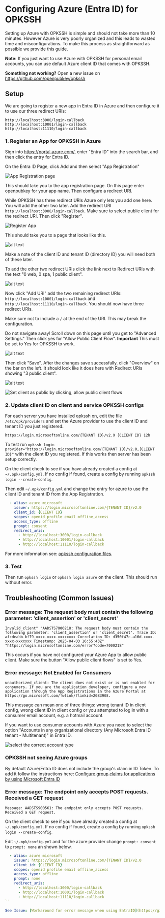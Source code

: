 # Configuring Azure (Entra ID) for OPKSSH

Setting up Azure with OPKSSH is simple and should not take more than 10 minutes.
However Azure is very poorly organized and this leads to wasted time and misconfigurations.
To make this process as straightforward as possible we provide this guide.

**Note:** If you just want to use Azure with OPKSSH for personal email accounts, you can use default Azure client ID that comes with OPKSSH.

**Something not working?** Open a new issue on <https://github.com/openpubkey/opkssh>

## Setup

We are going to register a new app in Entra ID in Azure and then configure it to use our three redirect URIs:

```
http://localhost:3000/login-callback
http://localhost:10001/login-callback
http://localhost:11110/login-callback
```

### 1. Register an App for OPKSSH in Azure

Sign into <https://portal.azure.com/>, enter "Entra ID" into the search bar, and then click the entry for Entra ID.

On the Entra ID Page, click Add and then select "App Registration"

![App Registration page](azure_figs/addapp.png)

This should take you to the app registration page.
On this page enter openpubkey for your app name.
Then configure a redirect URI.

While OPKSSH has three redirect URIs Azure only lets you add one here.
You will add the other two later.
Add the redirect URI `http://localhost:3000/login-callback`.
Make sure to select public client for the redirect URI.
Then click "Register".

![Register App](azure_figs/regapp.png)

This should take you to a page that looks like this.

![alt text](azure_figs/registered.png)

Make a note of the client ID and tenant ID (directory ID) you will need both of these later.

To add the other two redirect URIs click the link next to Redirect URIs with the text "0 web, 0 spa, 1 public client".

![alt text](azure_figs/adduri.png)

Now click "Add URI" add the two remaining redirect URIs: `http://localhost:10001/login-callback` and `http://localhost:11110/login-callback`. You should now have three redirect URIs.

Make sure not to include a `/` at the end of the URI.
This may break the configuration.

Do not navigate away!
Scroll down on this page until you get to "Advanced Settings."
Then click yes for "Allow Public Client Flow".
**Important** This must be set to Yes for OPKSSH to work.

![alt text](azure_figs/allowpublic.png)

Then click "Save".
After the changes save successfully, click "Overview" on the bar on the left.
It should look like it does here with Redirect URIs showing "3 public client".

![alt text](azure_figs/overview.png)

![Set client as public by clicking, allow public client flows](azure_figs/publicclient.png)

### 2. Update client ID on client and service OPKSSH configs

For each server you have installed opkssh on, edit the file `/etc/opk/providers` and set the Azure provider to use the client ID and tenant ID you just registered.

```
https://login.microsoftonline.com/{TENANT ID}/v2.0 {CLIENT ID} 12h
```

To test run `opkssh login --provider="https://login.microsoftonline.com/{TENANT ID}/v2.0,{CLIENT ID}"` with the client ID you registered.
If this works then server has been setup correctly.

On the client check to see if you have already created a config at `~/.opk/config.yml`. If no config if found, create a config by running `opkssh login --create-config`.

Then edit `~/.opk/config.yml` and change the entry for azure to use the client ID and tenant ID from the App Registration.

```yaml
  - alias: azure microsoft
    issuer: https://login.microsoftonline.com/{TENANT ID}/v2.0
    client_id: {CLIENT ID}
    scopes: openid profile email offline_access
    access_type: offline
    prompt: consent
    redirect_uris:
      - http://localhost:3000/login-callback
      - http://localhost:10001/login-callback
      - http://localhost:11110/login-callback
```

For more information see: [opkssh configuration files](https://github.com/openpubkey/opkssh/blob/main/docs/config.md).

### 3. Test

Then run `opkssh login` or `opkssh login azure` on the client.
This should run without error.

## Troubleshooting (Common Issues)

### Error message: The request body must contain the following parameter: 'client_assertion' or 'client_secret'

```
Invalid_client" "AADSTS7000218: The request body must contain the following parameter: 'client_assertion' or 'client_secret'. Trace ID: afcdeabb-bf79-xxxx-xxxx-xxxxxxxx Correlation ID: d350f47c-a16d-xxxx-xxxx-xxxxxxx Timestamp: 2025-04-03 16:55:43Z" "https://login.microsoftonline.com/error?code=7000218"
```

This occurs if you have not configured your Azure App to allow public client. Make sure the button "Allow public client flows" is set to Yes.

### Error message: Not Enabled for Consumers

```
unauthorized_client: The client does not exist or is not enabled for consumers. If you are the application developer, configure a new application through the App Registrations in the Azure Portal at https://go.microsoft.com/fwlink/?linkid=2083908.
```

This message can mean one of three things: wrong tenant ID in client config, wrong client ID in client config or you attempted to log in with a consumer email account, e.g. a hotmail account.

If you want to use consumer accounts with Azure you need to select the option "Accounts in any organizational directory (Any Microsoft Entra ID tenant - Multitenant)" in Entra ID.

![select the correct account type](azure_figs/accounttypes.png)

### OPKSSH not seeing Azure groups

By default Azure/Entra ID does not include the group's claim in ID Token.
To add it follow the instructions here: [Configure group claims for applications by using Microsoft Entra ID](https://learn.microsoft.com/en-us/entra/identity/hybrid/connect/how-to-connect-fed-group-claims)

### Error message: The endpoint only accepts POST requests. Received a GET request

```
Message: AADSTS900561: The endpoint only accepts POST requests. Received a GET request.
```

On the client check to see if you have already created a config at `~/.opk/config.yml`. If no config if found, create a config by running `opkssh login --create-config`.

Edit `~/.opk/config.yml` and for the azure provider change `prompt: consent` to `prompt: none` an shown below.

```yaml
  - alias: azure microsoft
    issuer: https://login.microsoftonline.com/{TENANT ID}/v2.0
    client_id: {CLIENT ID}
    scopes: openid profile email offline_access
    access_type: offline
    prompt: none
    redirect_uris:
      - http://localhost:3000/login-callback
      - http://localhost:10001/login-callback
      - http://localhost:11110/login-callback
``

See Issue: [Workaround for error message when using EntraID](https://github.com/openpubkey/opkssh/issues/253).
